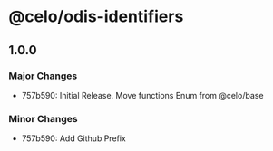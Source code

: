 # @celo/odis-identifiers

## 1.0.0

### Major Changes

- 757b590: Initial Release. Move functions Enum from @celo/base

### Minor Changes

- 757b590: Add Github Prefix
